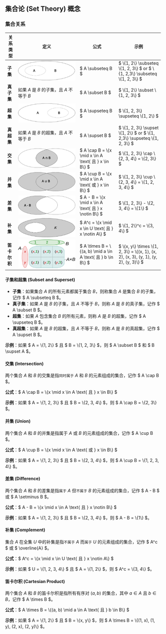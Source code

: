 ## 集合论 (Set Theory) 概念 
### 集合关系

| 关系类型  | 定义                                                       | 公式                                      | 示例                                           |
| -------- | ------------------------------------------------------------ | ---------------------------------------- | -------------------------------------------- |
| **子集**  | ![subset.svg](subset.svg) | $ A \subseteq B $                      | $ \\{1, 2\\} \subseteq \\{1, 2, 3\\} $ or $ \\{1, 2,3\\} \subseteq \\{1, 2, 3\\} $        |
| **真子集**| 如果 $A$ 是 $B$ 的子集，且 $A$ 不等于 $B$           | $ A \subset B $                        | $ \\{1, 2\\} \subset \\{1, 2, 3\\} $          |
| **超集**  |  ![superset.svg](superset.svg) | $ A \supseteq B $                      | $ \\{1, 2, 3\\} \supseteq \\{1, 2\\} $        |
| **真超集**| 如果 $A$ 是 $B$ 的超集，且 $A$ 不等于 $B$           | $ A \supset B $                        | $ \\{1, 2, 3\\} \supset \\{1, 2\\} $ or $ \\{1, 2,3\\} \supseteq \\{1, 2, 3\\} $         |
| **交集**  | ![intersection.svg](intersection.svg)                    | $ A \cap B = \\{x \mid x \in A \text{ 且 } x \in B\\} $ | $ \\{1, 2, 3\\} \cap \\{2, 3, 4\\} = \\{2, 3\\} $ |
| **并集**  | ![union.svg](union.svg)                        | $ A \cup B = \\{x \mid x \in A \text{ 或 } x \in B\\} $ | $ \\{1, 2, 3\\} \cup \\{2, 3, 4\\} = \\{1, 2, 3, 4\\} $ |
| **差集**  | ![diff.svg](diff.svg)                  | $ A - B = \\{x \mid x \in A \text{ 且 } x \notin B\\} $ | $ \\{1, 2, 3\\} - \\{2, 3, 4\\} = \\{1\\} $     |
| **补集**  | ![complement.svg](complement.svg)               | $ A^c = \\{x \mid x \in U \text{ 且 } x \notin A\\} $ | $ \\{1, 2\\}^c = \\{3, 4\\} $                 |
| **笛卡尔积** | ![cartesian_product.svg](cartesian_product.svg)| $ A \times B = \\{(a, b) \mid a \in A \text{ 且 } b \in B\\} $ | $ \\{x, y\\} \\times \\{1, 2, 3\\} = \\{(x, 1), (x, 2), (x, 3), (y, 1), (y, 2), (y, 3)\\} $ |

#### 子集和超集 (Subset and Superset)

- **子集**：如果集合 $A$ 的所有元素都属于集合 $B$，则称集合 $A$ 是集合 $B$ 的子集，记作 $ A \subseteq B $。
- **真子集**：如果 $A$ 是 $B$ 的子集，且 $A$ 不等于 $B$，则称 $A$ 是 $B$ 的真子集，记作 $ A \subset B $。
- **超集**：如果 $A$ 包含集合 $B$ 的所有元素，则称 $A$ 是 $B$ 的超集，记作 $ A \supseteq B $。
- **真超集**：如果 $A$ 是 $B$ 的超集，且 $A$ 不等于 $B$，则称 $A$ 是 $B$ 的真超集，记作 $ A \supset B $。

**示例**：如果 $ A = \\{1, 2\\} $ 且 $ B = \\{1, 2, 3\\} $，则 $ A \subset B $ 和 $ B \supset A $。

#### 交集 (Intersection)

两个集合 $A$ 和 $B$ 的交集是指`同时属于` $A$ 和 $B$ 的元素组成的集合，记作 $ A \cap B $。

**公式**：$ A \cap B = \\{x \mid x \in A \text{ 且 } x \in B\\} $

**示例**：如果 $ A = \\{1, 2, 3\\} $ 且 $ B = \\{2, 3, 4\\} $，则 $ A \cap B = \\{2, 3\\} $。

#### 并集 (Union)

两个集合 $A$ 和 $B$ 的并集是指属于 $A$ 或 $B$ 的元素组成的集合，记作 $ A \cup B $。

**公式**：$ A \cup B = \\{x \mid x \in A \text{ 或 } x \in B\\} $

**示例**：如果 $ A = \\{1, 2, 3\\} $ 且 $ B = \\{2, 3, 4\\} $，则 $ A \cup B = \\{1, 2, 3, 4\\} $。

#### 差集 (Difference)

两个集合 $A$ 和 $B$ 的差集是指`属于` $A$ 但`不属于` $B$ 的元素组成的集合，记作 $ A - B $ 或 $ A \setminus B $。

**公式**：$ A - B = \\{x \mid x \in A \text{ 且 } x \notin B\\} $

**示例**：如果 $ A = \\{1, 2, 3\\} $ 且 $ B = \\{2, 3, 4\\} $，则 $ A - B = \\{1\\} $。

#### 补集 (Complement)

集合 $A$ 在全集 $U$ 中的补集是指`不属于` $A$ 而`属于` $U$ 的元素组成的集合，记作 $ A^c $ 或 $ \overline{A} $。

**公式**：$ A^c = \\{x \mid x \in U \text{ 且 } x \notin A\\} $

**示例**：如果 $ U = \\{1, 2, 3, 4\\} $ 且 $ A = \\{1, 2\\} $，则 $ A^c = \\{3, 4\\} $。

#### 笛卡尔积 (Cartesian Product)

两个集合 $A$ 和 $B$ 的笛卡尔积是指所有有序对 $(a, b)$ 的集合，其中 $a \in A$ 且 $b \in B$，记作 $ A \times B $。

**公式**：$ A \times B = \\{(a, b) \mid a \in A \text{ 且 } b \in B\\} $

**示例**：如果 $ A = \\{1, 2\\} $ 且 $ B = \\{x, y\\} $，则 $ A \times B = \\{(1, x), (1, y), (2, x), (2, y)\\} $。
